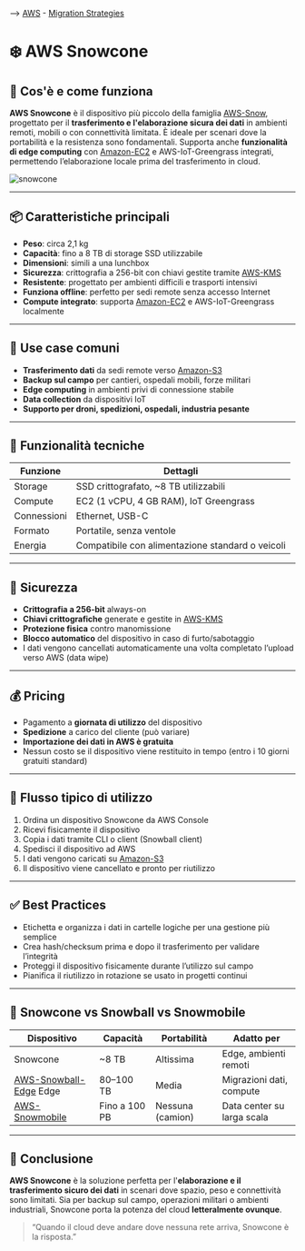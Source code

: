 --> [AWS](/00-Intro/AWS.md)  -  [Migration Strategies](/06-Cloud-Adoption-Framework-and-Migration-Strategies/AWS-Migration-Strategies.md)
# ❄️ AWS Snowcone

## 📘 Cos'è e come funziona

**AWS Snowcone** è il dispositivo più piccolo della famiglia [AWS-Snow](/06-Cloud-Adoption-Framework-and-Migration-Strategies/AWS-Snow.md), progettato per il **trasferimento e l'elaborazione sicura dei dati** in ambienti remoti, mobili o con connettività limitata. È ideale per scenari dove la portabilità e la resistenza sono fondamentali. 
Supporta anche **funzionalità di edge computing** con [Amazon-EC2](/01-Compute-options/Amazon-EC2.md) e AWS-IoT-Greengrass integrati, permettendo l’elaborazione locale prima del trasferimento in cloud.

![snowcone](snowcone.jpg)

---

## 📦 Caratteristiche principali

- **Peso**: circa 2,1 kg
- **Capacità**: fino a 8 TB di storage SSD utilizzabile
- **Dimensioni**: simili a una lunchbox
- **Sicurezza**: crittografia a 256-bit con chiavi gestite tramite [AWS-KMS](/09-Sicurezza-Compliance-Governance/Sicurezza/AWS-KMS.md)
- **Resistente**: progettato per ambienti difficili e trasporti intensivi
- **Funziona offline**: perfetto per sedi remote senza accesso Internet
- **Compute integrato**: supporta [Amazon-EC2](/01-Compute-options/Amazon-EC2.md) e AWS-IoT-Greengrass localmente

---

## 🚀 Use case comuni

- **Trasferimento dati** da sedi remote verso [Amazon-S3](/02-Storage-services/Amazon-S3.md)
- **Backup sul campo** per cantieri, ospedali mobili, forze militari
- **Edge computing** in ambienti privi di connessione stabile
- **Data collection** da dispositivi IoT
- **Supporto per droni, spedizioni, ospedali, industria pesante**

---

## 🔧 Funzionalità tecniche

| Funzione                | Dettagli                                |
|-------------------------|-----------------------------------------|
| Storage                 | SSD crittografato, ~8 TB utilizzabili   |
| Compute                 | EC2 (1 vCPU, 4 GB RAM), IoT Greengrass  |
| Connessioni             | Ethernet, USB-C                         |
| Formato                 | Portatile, senza ventole                |
| Energia                 | Compatibile con alimentazione standard o veicoli |

---

## 🔐 Sicurezza

- **Crittografia a 256-bit** always-on
- **Chiavi crittografiche** generate e gestite in [AWS-KMS](/09-Sicurezza-Compliance-Governance/Sicurezza/AWS-KMS.md)
- **Protezione fisica** contro manomissione
- **Blocco automatico** del dispositivo in caso di furto/sabotaggio
- I dati vengono cancellati automaticamente una volta completato l’upload verso AWS (data wipe)

---

## 💰 Pricing

- Pagamento a **giornata di utilizzo** del dispositivo
- **Spedizione** a carico del cliente (può variare)
- **Importazione dei dati in AWS è gratuita**
- Nessun costo se il dispositivo viene restituito in tempo (entro i 10 giorni gratuiti standard)

---

## 🧪 Flusso tipico di utilizzo

1. Ordina un dispositivo Snowcone da AWS Console
2. Ricevi fisicamente il dispositivo
3. Copia i dati tramite CLI o client (Snowball client)
4. Spedisci il dispositivo ad AWS
5. I dati vengono caricati su [Amazon-S3](/02-Storage-services/Amazon-S3.md)
6. Il dispositivo viene cancellato e pronto per riutilizzo

---

## ✅ Best Practices

- Etichetta e organizza i dati in cartelle logiche per una gestione più semplice
- Crea hash/checksum prima e dopo il trasferimento per validare l’integrità
- Proteggi il dispositivo fisicamente durante l’utilizzo sul campo
- Pianifica il riutilizzo in rotazione se usato in progetti continui

---

## 🔄 Snowcone vs Snowball vs Snowmobile

| Dispositivo   | Capacità           | Portabilità      | Adatto per                 |
|---------------|--------------------|------------------|----------------------------|
| Snowcone      | ~8 TB              | Altissima        | Edge, ambienti remoti      |
| [AWS-Snowball-Edge](/06-Cloud-Adoption-Framework-and-Migration-Strategies/AWS-Snowball-Edge.md) Edge | 80–100 TB          | Media            | Migrazioni dati, compute   |
| [AWS-Snowmobile](/06-Cloud-Adoption-Framework-and-Migration-Strategies/AWS-Snowmobile.md)    | Fino a 100 PB      | Nessuna (camion) | Data center su larga scala |

---

## 📌 Conclusione

**AWS Snowcone** è la soluzione perfetta per l'**elaborazione e il trasferimento sicuro dei dati** in scenari dove spazio, peso e connettività sono limitati. Sia per backup sul campo, operazioni militari o ambienti industriali, Snowcone porta la potenza del cloud **letteralmente ovunque**.

> “Quando il cloud deve andare dove nessuna rete arriva, Snowcone è la risposta.”
